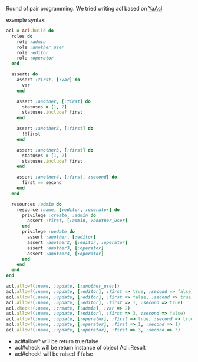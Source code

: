 Round of pair programming. We tried writing acl based on [YaAcl](https://github.com/mokevnin/ya_acl)

example syntax:

```ruby
acl = Acl.build do
  roles do
    role :admin
    role :another_user
    role :editor
    role :operator
  end

  asserts do
    assert :first, [:var] do
      var
    end

    assert :another, [:first] do
      statuses = [1, 2]
      statuses.include? first
    end

    assert :another2, [:first] do
      !!first
    end

    assert :another3, [:first] do
      statuses = [1, 2]
      statuses.include? first
    end

    assert :another4, [:first, :second] do
      first == second
    end
  end

  resources :admin do
    resource :name, [:editor, :operator] do
      privilege :create, :admin do
        assert :first, [:admin, :another_user]
      end
      privilege :update do
        assert :another, [:editor]
        assert :another2, [:editor, :operator]
        assert :another3, [:operator]
        assert :another4, [:operator]
      end
    end
  end
end

acl.allow?(:name, :update, [:another_user])
acl.allow?(:name, :update, [:editor], :first => true, :second => false)
acl.allow?(:name, :update, [:editor], :first => false, :second => true)
acl.allow?(:name, :update, [:editor], :first => 1, :second => true)
acl.check!(:name, :create, [:admin], :var => 2)
acl.allow?(:name, :update, [:editor], :first => 3, :second => false)
acl.allow?(:name, :update, [:operator], :first => true, :second => true)
acl.allow?(:name, :update, [:operator], :first => 1, :second => 1)
acl.allow?(:name, :update, [:operator], :first => 3, :second => 3)
```

* acl#allow? will be return true/false
* acl#check will be return instance of object Acl::Result
* acl#check! will be raised if false
